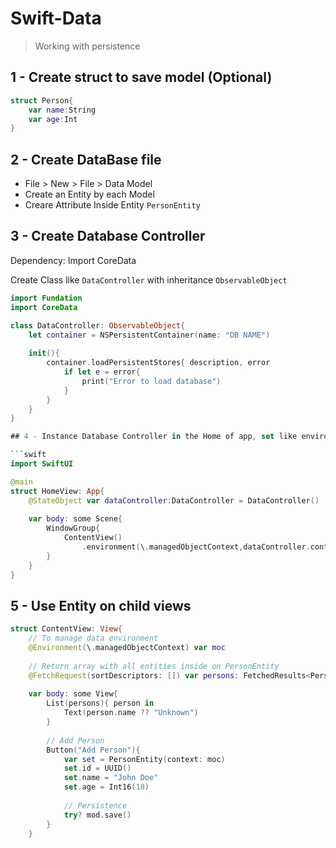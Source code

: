 # Swift-Data
> Working with persistence

## 1 - Create struct to save model (Optional)

```swift
struct Person{
	var name:String
	var age:Int
}
```

## 2  - Create DataBase file

- File > New > File > Data Model
- Create an Entity by each Model
- Creare Attribute Inside Entity ```PersonEntity```

## 3 - Create Database Controller

Dependency: Import CoreData

Create Class like ```DataController``` with inheritance ```ObservableObject```

```swift
import Fundation
import CoreData

class DataController: ObservableObject{
	let container = NSPersistentContainer(name: "DB NAME")
	
	init(){
		container.loadPersistentStores{ description, error
			if let e = error{
				print("Error to load database")
			}
		}
	}
}

## 4 - Instance Database Controller in the Home of app, set like environment

```swift
import SwiftUI

@main
struct HomeView: App{
	@StateObject var dataController:DataController = DataController()
  
	var body: some Scene{
		WindowGroup{
	  		ContentView()
				.environment(\.managedObjectContext,dataController.container.viewContext)
		}
	}
}
```

## 5 - Use Entity on child views

```swift
struct ContentView: View{
	// To manage data environment
	@Environment(\.managedObjectContext) var moc
	
	// Return array with all entities inside on PersonEntity
	@FetchRequest(sortDescriptors: []) var persons: FetchedResults<PersonEntity>
	
	var body: some View{
		List(persons){ person in
			Text(person.name ?? "Unknown")
		}
		
		// Add Person
		Button("Add Person"){
			var set = PersonEntity(context: moc)
			set.id = UUID()
			set.name = "John Doe"
			set.age = Int16(18)
			
			// Persistence
			try? mod.save()
		}
	}


